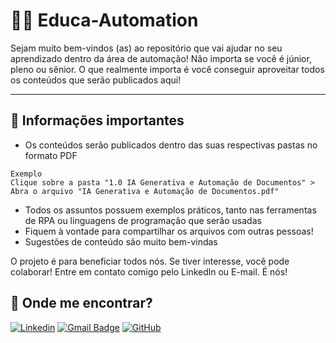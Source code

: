 # 👩‍💻 Educa-Automation

Sejam muito bem-vindos (as) ao repositório que vai ajudar no seu aprendizado dentro da área de automação! Não importa se você é júnior, pleno ou sênior. O que realmente importa é você conseguir aproveitar todos os conteúdos que serão publicados aqui!

---

## 🦾 Informações importantes

* Os conteúdos serão publicados dentro das suas respectivas pastas no formato PDF

```
Exemplo
Clique sobre a pasta "1.0 IA Generativa e Automação de Documentos" >  Abra o arquivo "IA Generativa e Automação de Documentos.pdf"
```

* Todos os assuntos possuem exemplos práticos, tanto nas ferramentas de RPA ou linguagens de programação que serão usadas
* Fiquem à vontade para compartilhar os arquivos com outras pessoas!
* Sugestões de conteúdo são muito bem-vindas

O projeto é para beneficiar todos nós. Se tiver interesse, você pode colaborar! Entre em contato comigo pelo Linkedln ou E-mail. É nós!

## 🤟 Onde me encontrar?

[![Linkedin](https://img.shields.io/badge/-LINKEDLN-blue?style=flat-square&logo=Linkedin&logoColor=white&link=https://www.linkedin.com/in/martha-beatriz/)](https://www.linkedin.com/in/martha-beatriz/)
[![Gmail Badge](https://img.shields.io/badge/EMAIL-006bed?style=flat-square&logo=Gmail&logoColor=white&link=mailto:marthabeatrizsiq@gmail.com)](mailto:marthabeatrizsiq@gmail.com)
[![GitHub](https://img.shields.io/github/followers/marthabea?label=follow&style=social)](https://github.com/marthabea)
